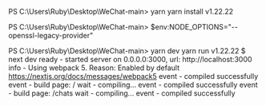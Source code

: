 PS C:\Users\Ruby\Desktop\WeChat-main> yarn
yarn install v1.22.22

PS C:\Users\Ruby\Desktop\WeChat-main> $env:NODE_OPTIONS="--openssl-legacy-provider"

PS C:\Users\Ruby\Desktop\WeChat-main> yarn dev
yarn run v1.22.22
$ next dev
ready - started server on 0.0.0.0:3000, url: http://localhost:3000
info  - Using webpack 5. Reason: Enabled by default https://nextjs.org/docs/messages/webpack5
event - compiled successfully
event - build page: /
wait  - compiling...
event - compiled successfully
event - build page: /chats
wait  - compiling...
event - compiled successfully
